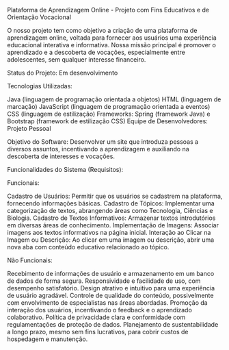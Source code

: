 Plataforma de Aprendizagem Online - Projeto com Fins Educativos e de Orientação Vocacional

O nosso projeto tem como objetivo a criação de uma plataforma de aprendizagem online, voltada para fornecer aos usuários uma experiência educacional interativa e informativa. Nossa missão principal é promover o aprendizado e a descoberta de vocações, especialmente entre adolescentes, sem qualquer interesse financeiro.

Status do Projeto: Em desenvolvimento

Tecnologias Utilizadas:

Java (linguagem de programação orientada a objetos)
HTML (linguagem de marcação)
JavaScript (linguagem de programação orientada a eventos)
CSS (linguagem de estilização)
Frameworks: Spring (framework Java) e Bootstrap (framework de estilização CSS)
Equipe de Desenvolvedores: Projeto Pessoal

Objetivo do Software: Desenvolver um site que introduza pessoas a diversos assuntos, incentivando a aprendizagem e auxiliando na descoberta de interesses e vocações.

Funcionalidades do Sistema (Requisitos):

Funcionais:

Cadastro de Usuários: Permitir que os usuários se cadastrem na plataforma, fornecendo informações básicas.
Cadastro de Tópicos: Implementar uma categorização de textos, abrangendo áreas como Tecnologia, Ciências e Biologia.
Cadastro de Textos Informativos: Armazenar textos introdutórios em diversas áreas de conhecimento.
Implementação de Imagens: Associar imagens aos textos informativos na página inicial.
Interação ao Clicar na Imagem ou Descrição: Ao clicar em uma imagem ou descrição, abrir uma nova aba com conteúdo educativo relacionado ao tópico.

Não Funcionais:

Recebimento de informações de usuário e armazenamento em um banco de dados de forma segura.
Responsividade e facilidade de uso, com desempenho satisfatório.
Design atrativo e intuitivo para uma experiência de usuário agradável.
Controle de qualidade do conteúdo, possivelmente com envolvimento de especialistas nas áreas abordadas.
Promoção da interação dos usuários, incentivando o feedback e o aprendizado colaborativo.
Política de privacidade clara e conformidade com regulamentações de proteção de dados.
Planejamento de sustentabilidade a longo prazo, mesmo sem fins lucrativos, para cobrir custos de hospedagem e manutenção.
